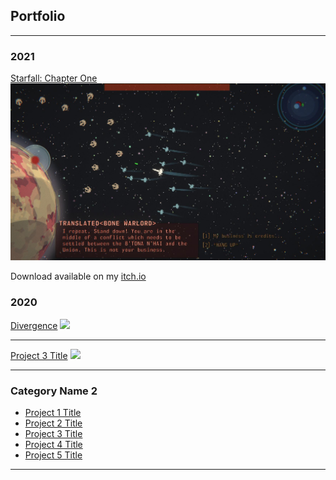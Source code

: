 ## Portfolio

---

### 2021

[Starfall: Chapter One](/sample_page)
<img src="images/starfall.jpg?raw=true"/>

Download available on my [itch.io](https://bluellama.itch.io/starfall-chapter-1)

### 2020
[Divergence](/pdf/sample_presentation.pdf)
<img src="images/dummy_thumbnail.jpg?raw=true"/>

---
[Project 3 Title](http://example.com/)
<img src="images/dummy_thumbnail.jpg?raw=true"/>

---

### Category Name 2

- [Project 1 Title](http://example.com/)
- [Project 2 Title](http://example.com/)
- [Project 3 Title](http://example.com/)
- [Project 4 Title](http://example.com/)
- [Project 5 Title](http://example.com/)

---
